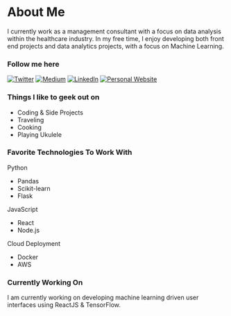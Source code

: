 # About Me

I currently work as a management consultant with a focus on data analysis within the healthcare industry. In my free time, I enjoy developing both front end projects and data analytics projects, with a focus on Machine Learning.

### Follow me here

<a href="https://twitter.com/intent/follow?screen_name=sunnermatt&tw_p=followbutton" target="_blank"><img alt="Twitter" src="https://img.shields.io/badge/twitter-%231DA1F2.svg?&style=for-the-badge&logo=twitter&logoColor=white" /></a>
<a href="https://medium.com/@sunnermatt" target="_blank"><img alt="Medium" src="https://img.shields.io/badge/medium-%2312100E.svg?&style=for-the-badge&logo=medium&logoColor=white" /></a>
<a href="https://www.linkedin.com/in/mattsunner" target="_blank"><img alt="LinkedIn" src="https://img.shields.io/badge/linkedin-%230077B5.svg?&style=for-the-badge&logo=linkedin&logoColor=white" /></a>
<a href="http://mattsunner.com" target="_blank"><img alt="Personal Website" src="https://img.shields.io/badge/Personal%20Website-%2312100E.svg?&style=for-the-badge&logoColor=white" /></a>

### Things I like to geek out on

- Coding & Side Projects
- Traveling
- Cooking
- Playing Ukulele

### Favorite Technologies To Work With

Python

- Pandas
- Scikit-learn
- Flask

JavaScript

- React
- Node.js

Cloud Deployment

- Docker
- AWS

### Currently Working On

I am currently working on developing machine learning driven user interfaces using ReactJS & TensorFlow.
